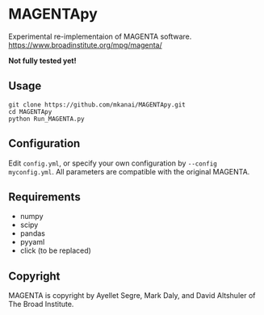 # MAGENTApy
Experimental re-implementaion of MAGENTA software. https://www.broadinstitute.org/mpg/magenta/

**Not fully tested yet!**

## Usage
```{shell}
git clone https://github.com/mkanai/MAGENTApy.git
cd MAGENTApy
python Run_MAGENTA.py
```

## Configuration
Edit `config.yml`, or specify your own configuration by `--config myconfig.yml`. All parameters are compatible with the original MAGENTA.


## Requirements
- numpy
- scipy
- pandas
- pyyaml
- click (to be replaced)


## Copyright
MAGENTA is copyright by Ayellet Segre, Mark Daly, and David Altshuler of The Broad Institute.
